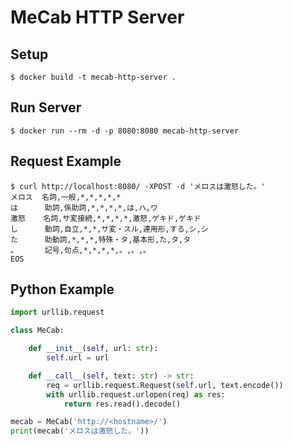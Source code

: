 # MeCab HTTP Server

## Setup
``` console
$ docker build -t mecab-http-server .
```

## Run Server
```
$ docker run --rm -d -p 8080:8080 mecab-http-server
```

## Request Example
``` console
$ curl http://localhost:8080/ -XPOST -d 'メロスは激怒した。'
メロス  名詞,一般,*,*,*,*,*
は      助詞,係助詞,*,*,*,*,は,ハ,ワ
激怒    名詞,サ変接続,*,*,*,*,激怒,ゲキド,ゲキド
し      動詞,自立,*,*,サ変・スル,連用形,する,シ,シ
た      助動詞,*,*,*,特殊・タ,基本形,た,タ,タ
。      記号,句点,*,*,*,*,。,。,。
EOS
```

## Python Example
``` python
import urllib.request

class MeCab:

    def __init__(self, url: str):
        self.url = url

    def __call__(self, text: str) -> str:
        req = urllib.request.Request(self.url, text.encode())
        with urllib.request.urlopen(req) as res:
            return res.read().decode()

mecab = MeCab('http://<hostname>/')
print(mecab('メロスは激怒した。'))
```
